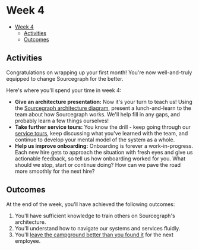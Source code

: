 # Week 4

- [Week 4](#week-4)
  - [Activities](#activities)
  - [Outcomes](#outcomes)

## Activities

Congratulations on wrapping up your first month! You're now well-and-truly equipped to change Sourcegraph for the better.

Here's where you'll spend your time in week 4:

- **Give an architecture presentation:** Now it's your turn to teach us! Using the [Sourcegraph architecture diagram](https://docs.sourcegraph.com/dev/background-information/architecture), present a lunch-and-learn to the team about how Sourcegraph works. We'll help fill in any gaps, and probably learn a few things ourselves!
- **Take further service tours:** You know the drill - keep going through our [service tours](index.md#service-tours), keep discussing what you've learned with the team, and continue to develop your mental model of the system as a whole.
- **Help us improve onboarding:** Onboarding is forever a work-in-progress. Each new hire gets to approach the situation with fresh eyes and give us actionable feedback, so tell us how onboarding worked for you. What should we stop, start or continue doing? How can we pave the road more smoothly for the next hire?

## Outcomes

At the end of the week, you'll have achieved the following outcomes:

1. You'll have sufficient knowledge to train others on Sourcegraph's architecture.
1. You'll understand how to navigate our systems and services fluidly.
1. You'll [leave the campground better than you found it](https://deviq.com/principles/boy-scout-rule) for the next employee.
